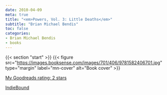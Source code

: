 ```yaml
---
date: 2010-04-09
meta: true
title: "<em>Powers, Vol. 3: Little Deaths</em>"
subtitle: "Brian Michael Bendis"
toc: false
categories:
- Brian Michael Bendis
- books
---
```


{{< section "start" >}}
{{< figure src="https://images.booksense.com/images/701/406/9781582406701.jpg" type="margin" label="mn-cover" alt="Book cover" >}}


  

[My Goodreads rating: 2 stars](https://www.goodreads.com/review/show/96599987)  

[IndieBound](https://www.indiebound.org/book/9781582406701)
